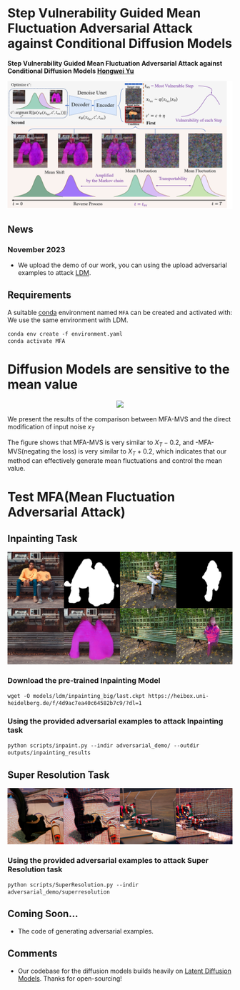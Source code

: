 # Step Vulnerability Guided Mean Fluctuation Adversarial Attack  against Conditional Diffusion Models

<!-- <p align="center">
<img src=assets/results.gif />
</p> -->



**Step Vulnerability Guided Mean Fluctuation Adversarial Attack  against Conditional Diffusion Models
[Hongwei Yu](https://scholar.google.com.hk/citations?user=cDidt64AAAAJ&hl=zh-CN)**
<br/>


<p align="center">
<img src=assets/method.png />
</p>

## News

### November 2023
- We upload the demo of our work, you can using the upload adversarial examples to attack [LDM](https://github.com/CompVis/latent-diffusion).


  
## Requirements
A suitable [conda](https://conda.io/) environment named `MFA` can be created
and activated with:
We use the same environment with LDM.
```
conda env create -f environment.yaml
conda activate MFA
```

# Diffusion Models are sensitive to the mean value
<p align="center">
<img src=assets/meanshift.png />
</p>

We present the results of the comparison between MFA-MVS and the direct modification of input noise $x_T$

The figure shows that MFA-MVS is very similar to $X_T-0.2$, and -MFA-MVS(negating the loss) is very similar to $X_T+0.2$, which indicates that our method can effectively generate mean fluctuations and control the mean value.


# Test MFA(Mean Fluctuation Adversarial Attack)
## Inpainting Task
<p align="center">
<img src=assets/Inpaintgit.png />
</p>

### Download the pre-trained Inpainting Model
```
wget -O models/ldm/inpainting_big/last.ckpt https://heibox.uni-heidelberg.de/f/4d9ac7ea40c64582b7c9/?dl=1
```
### Using the provided adversarial examples to attack Inpainting task
```
python scripts/inpaint.py --indir adversarial_demo/ --outdir outputs/inpainting_results
```

## Super Resolution Task

<p align="center">
<img src=assets/SRgit2.png />
</p>

### Using the provided adversarial examples to attack Super Resolution task
```
python scripts/SuperResolution.py --indir adversarial_demo/superresolution 
```


## Coming Soon...

* The code of generating adversarial examples.

## Comments 

- Our codebase for the diffusion models builds heavily on [Latent Diffusion Models](https://github.com/CompVis/latent-diffusion).
Thanks for open-sourcing!




